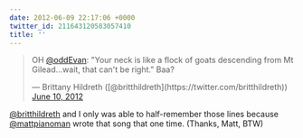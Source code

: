 ```yaml
---
date: 2012-06-09 22:17:06 +0000
twitter_id: 211643120583057410
title: ''
---
```


<blockquote class="twitter-tweet"><p lang="en" dir="ltr">OH <a href="https://twitter.com/oddEvan?ref_src=twsrc%5Etfw">@oddEvan</a>: &quot;Your neck is like a flock of goats descending from Mt Gilead...wait, that can&#39;t be right.&quot; Baa?</p>&mdash; Brittany Hildreth ([@britthildreth](https://twitter.com/britthildreth)) <a href="https://twitter.com/britthildreth/status/211641377111539713?ref_src=twsrc%5Etfw">June 10, 2012</a></blockquote>
<script async src="https://platform.twitter.com/widgets.js" charset="utf-8"></script>

[@britthildreth](https://twitter.com/britthildreth) and I only was able to half-remember those lines because [@mattpianoman](https://twitter.com/mattpianoman) wrote that song that one time. (Thanks, Matt, BTW)
